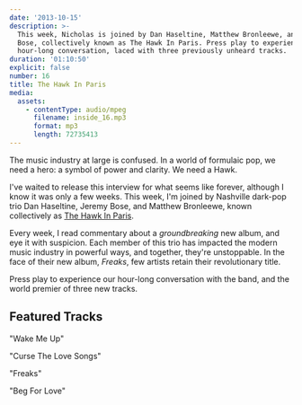 ```yaml
---
date: '2013-10-15'
description: >-
  This week, Nicholas is joined by Dan Haseltine, Matthew Bronleewe, and Jeremy
  Bose, collectively known as The Hawk In Paris. Press play to experience our
  hour-long conversation, laced with three previously unheard tracks.
duration: '01:10:50'
explicit: false
number: 16
title: The Hawk In Paris
media:
  assets:
    - contentType: audio/mpeg
      filename: inside_16.mp3
      format: mp3
      length: 72735413
---
```

The music industry at large is confused. In a world of formulaic pop, we need a hero: a symbol of power and clarity. We need a Hawk.

I've waited to release this interview for what seems like forever, although I know it was only a few weeks. This week,  I'm joined by Nashville dark-pop trio Dan Haseltine, Jeremy Bose, and Matthew Bronleewe, known collectively as [The Hawk In Paris](http://thehawkinparis.com).

Every week, I read commentary about a _groundbreaking_ new album, and eye it with suspicion. Each member of this trio has impacted the modern music industry in powerful ways, and together, they're unstoppable. In the face of their new album, _Freaks_, few artists retain their revolutionary title.

Press play to experience our hour-long conversation with the band, and the world premier of three new tracks.

## Featured Tracks

"Wake Me Up"

"Curse The Love Songs"

"Freaks"

"Beg For Love"

